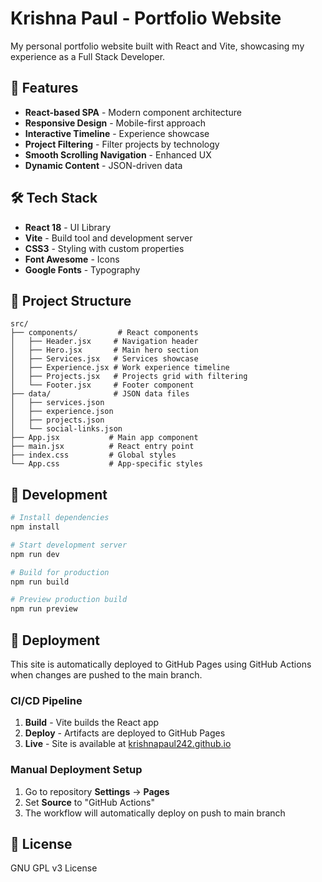 # Krishna Paul - Portfolio Website

My personal portfolio website built with React and Vite, showcasing my experience as a Full Stack Developer.

## 🚀 Features

- **React-based SPA** - Modern component architecture
- **Responsive Design** - Mobile-first approach
- **Interactive Timeline** - Experience showcase
- **Project Filtering** - Filter projects by technology
- **Smooth Scrolling Navigation** - Enhanced UX
- **Dynamic Content** - JSON-driven data

## 🛠️ Tech Stack

- **React 18** - UI Library
- **Vite** - Build tool and development server
- **CSS3** - Styling with custom properties
- **Font Awesome** - Icons
- **Google Fonts** - Typography

## 📁 Project Structure

```
src/
├── components/         # React components
│   ├── Header.jsx     # Navigation header
│   ├── Hero.jsx       # Main hero section
│   ├── Services.jsx   # Services showcase
│   ├── Experience.jsx # Work experience timeline
│   ├── Projects.jsx   # Projects grid with filtering
│   └── Footer.jsx     # Footer component
├── data/              # JSON data files
│   ├── services.json
│   ├── experience.json
│   ├── projects.json
│   └── social-links.json
├── App.jsx           # Main app component
├── main.jsx          # React entry point
├── index.css         # Global styles
└── App.css           # App-specific styles
```

## 🚀 Development

```bash
# Install dependencies
npm install

# Start development server
npm run dev

# Build for production
npm run build

# Preview production build
npm run preview
```

## 🔧 Deployment

This site is automatically deployed to GitHub Pages using GitHub Actions when changes are pushed to the main branch.

### CI/CD Pipeline

1. **Build** - Vite builds the React app
2. **Deploy** - Artifacts are deployed to GitHub Pages
3. **Live** - Site is available at [krishnapaul242.github.io](https://krishnapaul242.github.io)

### Manual Deployment Setup

1. Go to repository **Settings** → **Pages**
2. Set **Source** to "GitHub Actions"
3. The workflow will automatically deploy on push to main branch

## 📄 License

GNU GPL v3 License
